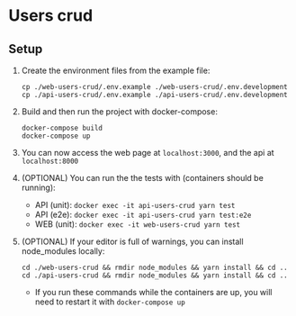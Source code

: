# Users crud

## Setup

1. Create the environment files from the example file:
   ```
   cp ./web-users-crud/.env.example ./web-users-crud/.env.development
   cp ./api-users-crud/.env.example ./api-users-crud/.env.development
   ```
2. Build and then run the project with docker-compose:
   ```
   docker-compose build
   docker-compose up
   ```
3. You can now access the web page at `localhost:3000`, and the api at `localhost:8000`

4. (OPTIONAL) You can run the the tests with (containers should be running):

   - API (unit): `docker exec -it api-users-crud yarn test`
   - API (e2e): `docker exec -it api-users-crud yarn test:e2e`
   - WEB (unit): `docker exec -it web-users-crud yarn test`

5. (OPTIONAL) If your editor is full of warnings, you can install node_modules locally:
   ```
   cd ./web-users-crud && rmdir node_modules && yarn install && cd ..
   cd ./api-users-crud && rmdir node_modules && yarn install && cd ..
   ```
   - If you run these commands while the containers are up, you will need to restart it with `docker-compose up`
